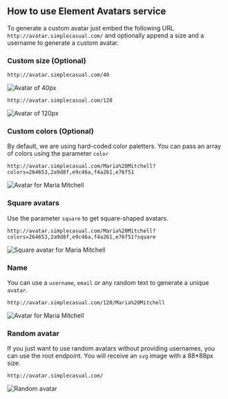 ## How to use Element Avatars service

To generate a custom avatar just embed the following URL `http://avatar.simplecasual.com/` and optionally append a size and a username to generate a custom avatar.

### Custom size (Optional)

```
http://avatar.simplecasual.com/40

```

![Avatar of 40px](http://avatar.simplecasual.com/40)


```
http://avatar.simplecasual.com/120

```

![Avatar of 120px](http://avatar.simplecasual.com/120)


### Custom colors (Optional)

By default, we are using hard-coded color paletters. You can pass an array of colors using the parameter `color` 

```
http://avatar.simplecasual.com/Maria%20Mitchell?colors=264653,2a9d8f,e9c46a,f4a261,e76f51
```

![Avatar for Maria Mitchell](http://avatar.simplecasual.com/Maria%20Mitchell?colors=264653,2a9d8f,e9c46a,f4a261,e76f51)

### Square avatars
Use the parameter `square` to get square-shaped avatars. 

```
http://avatar.simplecasual.com/Maria%20Mitchell?colors=264653,2a9d8f,e9c46a,f4a261,e76f51?square
```

![Square avatar for Maria Mitchell](http://avatar.simplecasual.com/Maria%20Mitchell?colors=264653,2a9d8f,e9c46a,f4a261,e76f51?square)

### Name

You can use a `username`, `email` or any random text to generate a unique `avatar`. 

```
http://avatar.simplecasual.com/120/Maria%20Mitchell
```

![Avatar for Maria Mitchell](http://avatar.simplecasual.com/120/Maria%20Mitchell)


### Random avatar
If you just want to use random avatars without providing usernames, you can use the root endpoint. You will receive an `svg` image with a 88*88px size.

```
http://avatar.simplecasual.com/
```

![Random avatar](http://avatar.simplecasual.com/)

